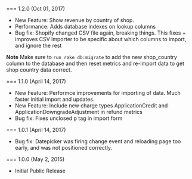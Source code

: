 === 1.2.0 (Oct 01, 2017)
* New Feature: Show revenue by country of shop.
* Performance: Adds database indexes on lookup columns
* Bug fix: Shopify changed CSV file again, breaking things. This fixes + improves CSV importer to be specific about which columns to import, and ignore the rest

**Note** Make sure to `run rake db:migrate` to add the new shop_country column to the database and then reset metrics and re-import data to get shop country data correct.


=== 1.1.0 (April 14, 2017)

* New Feature: Performce improvements for importing of data. Much faster initial import and updates.
* New Feature: Include new charge types ApplicationCredit and ApplicationDowngradeAdjustment in refund metrics
* Bug fix: Fixes unclosed p tag in import form

=== 1.0.1 (April 14, 2017)

* Bug fix: Datepicker was firing change event and reloading page too early, and was not positioned correctly.

=== 1.0.0 (May 2, 2015)

* Initial Public Release
